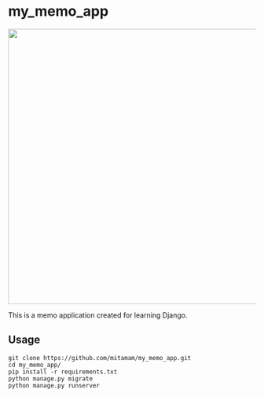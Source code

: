 # my_memo_app

<img src="https://github.com/mitamam/my_memo_app/assets/82627076/252ba3cc-4485-4340-9416-712397048d0b" width="560px">

This is a memo application created for learning Django.

## Usage
```
git clone https://github.com/mitamam/my_memo_app.git
cd my_memo_app/
pip install -r requirements.txt
python manage.py migrate
python manage.py runserver
```
